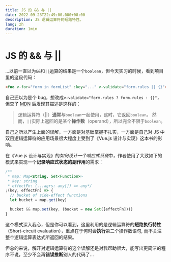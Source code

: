 ```yaml
---
title: JS 的 && 与 ||
date: 2022-09-23T22:49:00.000+08:00
description: JS 逻辑运算符的短路特性。
lang: zh
duration: 1min
---
```


# JS 的 && 与 ||

...以前一直以为`&&`和`||`运算的结果是一个`boolean`，但今天实习的时候，看到项目里的这段代码：

```html
<foo v-for="form in formList" :key="..." v-validate="form.rules || {}"></foo>
```

自己还以为是个 bug，想改成`v-validate="form.rules ? form.rules : {}"`，但查了 [MDN](https://developer.mozilla.org/en-US/docs/Web/JavaScript/Reference/Operators/Logical_OR) 后发现其描述是这样的：

> 逻辑运算符（||）**通常**与`boolean`一起使用，这时，它返回`boolean`。
> 然而，`||`实际上返回的是某个**操作数**（operand），所以完全不限于`boolean`。

自己之所以产生上面的误解，一方面是对基础掌握不扎实，一方面是自己对 JS 中双目逻辑运算符的应用场景很大程度上受到了《Vue.js 设计与实现》这本书的影响。

在《Vue.js 设计与实现》的*如何设计一个响应式系统*中，作者使用了大致如下的模式来实现一个**记录响应式状态的副作用**的需求：

```js
/**
 * map: Map<string, Set<Function>>
 * key: string
 * effectFn: (...agrs: any[]) => any*/
;(key, effectFn) => {
  // bucket of side-effect functions
  let bucket = map.get(key)

  bucket && map.set(key, (bucket = new Set([effectFn])))
}
```

这个模式深入我心，但是你可以看到，这里利用的是逻辑运算符的**短路执行特性**（Short-circuit evaluation），重点在于何时会**执行**第二个操作数语句,
而不关注整个逻辑运算表达式所返回的结果。

但总的来说，解开对逻辑运算符的这个误解还是对我帮助很大，能写出更简洁的程序不说，至少不会再**错误推断**别人的代码了...
